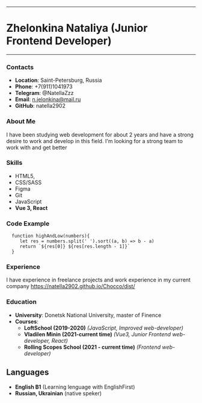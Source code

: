 <hr>

# Zhelonkina Nataliya (Junior Frontend Developer)
<hr>
 
### Contacts
* __Location__: Saint-Petersburg, Russia
* __Phone__: +7(911)1041973
* __Telegram__: @NatellaZzz
* __Email__: n.jelonkina@mail.ru
* __GitHub__: natella2902
 
### About Me
 I have been studying web development for about 2 years and have a strong desire to work and develop in this field. I'm looking for a strong team to work with and get better
 
### Skills
* HTML5,
* CSS/SASS
* Figma
* Git
* JavaScript
* __Vue 3, React__
 
### Code Example
```
  function highAndLow(numbers){
     let res = numbers.split(' ').sort((a, b) => b - a)
     return `${res[0]} ${res[res.length - 1]}`
  }
```
### Experience
I have experience in freelance projects and work experience in my current company
https://natella2902.github.io/Chocco/dist/
 
### Education
* __University__: Donetsk National University, master of Finence
* __Courses__:
   * __LoftSchool (2019-2020)__ _(JavaScript, Improved web-developer)_
   * __Vladilen Minin (2021-current time)__ _(Vue3, Junior Frontend web-developer, React)_
   * __Rolling Scopes School (2021 - current time)__ _(Frontend web-developer)_

## Languages
* __English B1__ (Learning lenguage with EnglishFirst)
* __Russian, Ukrainian__ (native speker)
